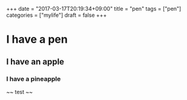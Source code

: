 +++
date = "2017-03-17T20:19:34+09:00"
title = "pen"
tags = ["pen"]
categories = ["mylife"]
draft = false
+++

# I have a pen

## I have an apple

### I have a pineapple

~~ test ~~

